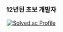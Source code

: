 <div align="center">

### 12년된 초보 개발자

[![Solved.ac Profile](http://mazassumnida.wtf/api/generate_badge?boj=yklovejesus)](https://solved.ac/yklovejesus)

</div>
